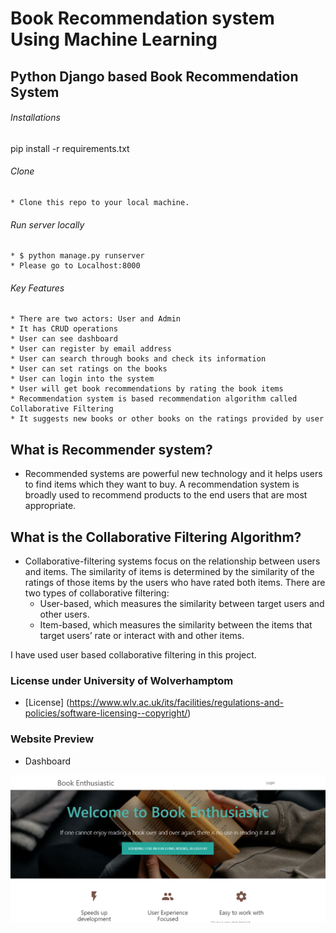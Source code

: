 # Book Recommendation system Using Machine Learning 
## Python Django based Book Recommendation System

###### Installations
pip install -r requirements.txt

###### Clone
    * Clone this repo to your local machine.

###### Run server locally
    * $ python manage.py runserver
    * Please go to Localhost:8000

###### Key Features
    * There are two actors: User and Admin
    * It has CRUD operations
    * User can see dashboard
    * User can register by email address
    * User can search through books and check its information
    * User can set ratings on the books
    * User can login into the system
    * User will get book recommendations by rating the book items
    * Recommendation system is based recommendation algorithm called Collaborative Filtering
    * It suggests new books or other books on the ratings provided by user

## What is Recommender system?
* Recommended systems are powerful new technology and it helps users to find items 
which they want to buy. A recommendation system is broadly used to recommend 
products to the end users that are most appropriate.


## What is the Collaborative Filtering Algorithm?
* Collaborative-filtering systems focus on the relationship between users 
and items. The similarity of items is determined by the similarity of the ratings of those 
items by the users who have rated both items. 
There are two types of collaborative 
filtering:
    * User-based, which measures the similarity between target users and other users.
    * Item-based, which measures the similarity between the items that target users’ rate or 
    interact with and other items.

I have used user based collaborative filtering in this project.

### License under University of Wolverhamptom
* [License] (https://www.wlv.ac.uk/its/facilities/regulations-and-policies/software-licensing--copyright/)

### Website Preview
* Dashboard
<img src="website_preview/Dashboard.png" width="900">




